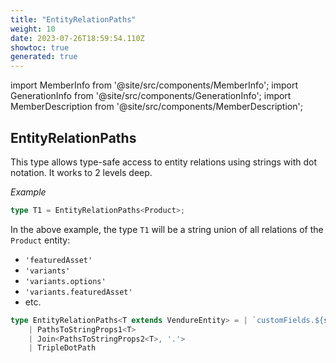 ```yaml
---
title: "EntityRelationPaths"
weight: 10
date: 2023-07-26T18:59:54.110Z
showtoc: true
generated: true
---
```

<!-- This file was generated from the Vendure source. Do not modify. Instead, re-run the "docs:build" script -->
import MemberInfo from '@site/src/components/MemberInfo';
import GenerationInfo from '@site/src/components/GenerationInfo';
import MemberDescription from '@site/src/components/MemberDescription';


## EntityRelationPaths

<GenerationInfo sourceFile="packages/core/src/common/types/entity-relation-paths.ts" sourceLine="23" packageName="@vendure/core" />

This type allows type-safe access to entity relations using strings with dot notation.
It works to 2 levels deep.

*Example*

```ts
type T1 = EntityRelationPaths<Product>;
```
In the above example, the type `T1` will be a string union of all relations of the
`Product` entity:

 * `'featuredAsset'`
 * `'variants'`
 * `'variants.options'`
 * `'variants.featuredAsset'`
 * etc.

```ts title="Signature"
type EntityRelationPaths<T extends VendureEntity> = | `customFields.${string}`
    | PathsToStringProps1<T>
    | Join<PathsToStringProps2<T>, '.'>
    | TripleDotPath
```

